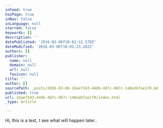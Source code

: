 ```yaml
---
inFeed: true
hasPage: true
inNav: false
inLanguage: null
starred: false
keywords: []
description: ''
datePublished: '2016-03-06T10:02:22.578Z'
dateModified: '2016-03-06T10:01:23.282Z'
authors: []
publisher:
  name: null
  domain: null
  url: null
  favicon: null
title: ''
author: []
sourcePath: _posts/2016-03-06-16ae7343-448b-487c-967c-140edbfae170.md
published: true
url: 16ae7343-448b-487c-967c-140edbfae170/index.html
_type: Article

---
```

Hi, this is a test, t see what will happen later..